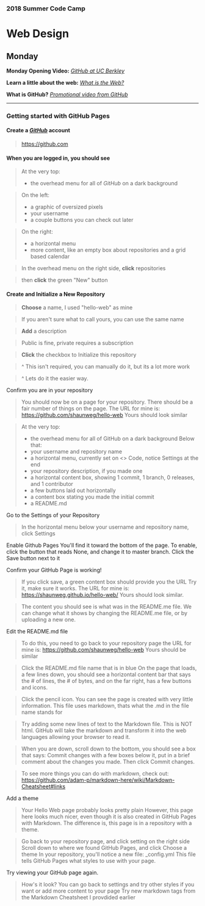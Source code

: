 ### 2018 Summer Code Camp
# Web Design


## Monday
**Monday Opening Video:** 
*[GitHub at UC Berkley](https://www.youtube.com/watch?v=KgVHcguTNtQ)*

**Learn a little about the web:**
*[What is the Web?](https://www.youtube.com/watch?v=J8hzJxb0rpc)*

**What is GitHub?**
*[Promotional video from GitHub](https://www.youtube.com/watch?v=w3jLJU7DT5E)*

***

### Getting started with GitHub Pages
#### **Create** a *[GitHub](https://github.com)* account
> https://github.com

#### When you are logged in, you should see
> At the very top:
> - the overhead menu for all of *GitHub* on a dark background

> On the left:
> - a graphic of oversized pixels
> - your username
> - a couple buttons you can check out later

> On the right:
> - a horizontal menu
> - more content, like an empty box about repositories and a grid based calendar

> In the overhead menu on the right side, **click** repositories

> then **click** the green "New" button
  

#### **Create** and **Initialize** a New Repository
> **Choose** a name, I used "hello-web" as mine

> If you aren't sure what to call yours, you can use the same name

> **Add** a description

> Public is fine, private requires a subscription

> **Click** the checkbox to Initialize this repository

> ^ This isn't required, you can manually do it, but its a lot more work

> ^ Lets do it the easier way.

Confirm you are in your repository
> You should now be on a page for your repository.
> There should be a fair number of things on the page. 
> The URL for mine is: https://github.com/shaunweg/hello-web
> Yours should look similar

> At the very top:
> - the overhead menu for all of GitHub on a dark background
> Below that:
> - your username and repository name
> - a horizontal menu, currently set on <> Code, notice Settings at the end
> - your repository description, if you made one
> - a horizontal content box, showing 1 commit, 1 branch, 0 releases, and 1 contributor
> - a few buttons laid out horizontally
> - a content box stating you made the initial commit
> - a README.md

Go to the Settings of your Repository
> In the horizontal menu below your username and repository name, click Settings

Enable Github Pages
  You'll find it toward the bottom of the page.
  To enable, click the button that reads None, and change it to master branch.
  Click the Save button next to it

Confirm your GitHub Page is working!
> If you click save, a green content box should provide you the URL
> Try it, make sure it works.
> The URL for mine is: https://shaunweg.github.io/hello-web/
> Yours should look similar.

> The content you should see is what was in the README.me file.
> We can change what it shows by changing the README.me file,
> or by uploading a new one.  

Edit the README.md file
> To do this, you need to go back to your repository page
> the URL for mine is: https://github.com/shaunweg/hello-web
> Yours should be similar

> Click the README.md file name that is in blue
> On the page that loads, a few lines down,
> you should see a horizontal content bar that says the # of lines, the # of bytes,
> and on the far right, has a few buttons and icons.
  
> Click the pencil icon.
> You can see the page is created with very little information.
> This file uses markdown, thats what the .md in the file name stands for

> Try adding some new lines of text to the Markdown file.
> This is NOT html. 
> GitHub will take the markdown and transform it into the web languages
> allowing your browser to read it.

> When you are down, scroll down to the bottom, you should see a box that says:
> Commit changes
> with a few boxes below it, put in a brief comment about the changes you made.
> Then click Commit changes.

> To see more things you can do with markdown,
> check out: https://github.com/adam-p/markdown-here/wiki/Markdown-Cheatsheet#links

Add a theme
> Your Hello Web page probably looks pretty plain
> However, this page here looks much nicer, 
> even though it is also created in GitHub Pages with Markdown.
> The difference is, this page is in a repository with a theme.

> Go back to your repository page, and click setting on the right side
> Scroll down to where we found GitHub Pages, and click Choose a theme
> In your repository, you'll notice a new file:
> _config.yml
> This file tells GitHub Pages what styles to use with your page.

Try viewing your GitHub page again.
> How's it look?
> You can go back to settings and try other styles if you want
> or add more content to your page
> Try new markdown tags from the Markdown Cheatsheet I provdided earlier
